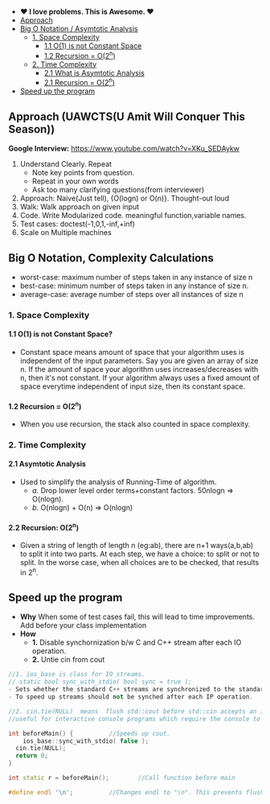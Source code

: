 - **:heart: I love problems. This is Awesome. :heart:**
- [Approach](#apr)
- [Big O Notation / Asymtotic Analysis](#bigo)
  - [1. Space Complexity](#space) 
    - [1.1 O(1) is not Constant Space](#o1)
    - [1.2 Recursion = O(2<sup>n</sup>)](#recurs)
  - [2. Time Complexity](#time) 
    - [2.1 What is Asymtotic Analysis](#asym) 
    - [2.1 Recursion = O(2<sup>n</sup>)](#recurt)
- [Speed up the program](#speed)

<a name=apr></a>
## Approach (UAWCTS(U Amit Will Conquer This Season))
**Google Interview:** https://www.youtube.com/watch?v=XKu_SEDAykw
1. Understand Clearly. Repeat
	- Note key points from question.
	- Repeat in your own words
	- Ask too many clarifying questions(from interviewer)
2. Approach: Naive(Just tell), {O(logn) or O(n)}. Thought-out loud
3. Walk: Walk approach on given input
4. Code. Write Modularized code. meaningful function,variable names. 
5. Test cases: doctest(-1,0,1,-inf,+inf)
6. Scale on Multiple machines


<a name=bigo></a>
## Big O Notation, Complexity Calculations
- worst-case: maximum number of steps taken in any instance of size n
- best-case: minimum number of steps taken in any instance of size n.
- average-case: average number of steps over all instances of size n

<a name=space></a>
### 1. Space Complexity
<a name=space></a>
#### 1.1 O(1) is not Constant Space?
 - Constant space means amount of space that your algorithm uses is independent of the input parameters. Say you are given an array of size n. If the amount of space your algorithm uses increases/decreases with n, then it's not constant. If your algorithm always uses a fixed amount of space everytime independent of input size, then its constant space.
<a name=recurs></a>
#### 1.2 Recursion = O(2<sup>n</sup>)
- When you use recursion, the stack also counted in space complexity.

<a name=time></a>
### 2. Time Complexity
<a name=time></a>
#### 2.1 Asymtotic Analysis
- Used to simplify the analysis of Running-Time of algorithm.
  - _a._ Drop lower level order terms+constant factors. 50nlogn => O(nlogn).
  - _b._ O(nlogn) + O(n) => O(nlogn)
<a name=recurt></a>
#### 2.2 Recursion: O(2<sup>n</sup>)
  - Given a string of length of length n (eg:ab), there are n+1 ways(a,b,ab) to split it into two parts. At each step, we have a choice: to split or not to split. In the worse case, when all choices are to be checked, that results in 2<sup>n</sup>.

<a name=speed></a>
## Speed up the program
- **Why** When some of test cases fail, this will lead to time improvements. Add before your class implementation
- **How**
	- **1.** Disable synchornization b/w C and C++ stream after each IO operation.
	- **2.** Untie cin from cout
```c++
//1. ios_base is class for IO streams.
// static bool sync_with_stdio( bool sync = true );
- Sets whether the standard C++ streams are synchronized to the standard C streams after each input/output operation.
- To speed up streams should not be synched after each IP operation.

//2. cin.tie(NULL)	means  flush std::cout before std::cin accepts an input.
//useful for interactive console programs which require the console to be updated constantly

int beforeMain() {			//Speeds up cout.
	ios_base::sync_with_stdio( false );
  cin.tie(NULL);
  return 0;
}

int static r = beforeMain();		//Call function before main

#define endl '\n';			//Changes endl to "\n". This prevents flushing buffer for each line.
```
